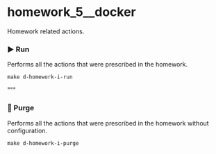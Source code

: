 # homework_5__docker

Homework related actions.

### ▶️ Run
Performs all the actions that were prescribed in the homework.
```
make d-homework-i-run
```
"""

### 🚮 Purge
Performs all the actions that were prescribed in the homework without configuration.

```
make d-homework-i-purge
```